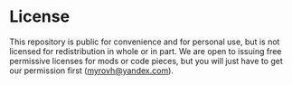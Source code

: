# License
This repository is public for convenience and for personal use, but is not licensed for redistribution in whole or in part. We are open to issuing free permissive licenses for mods or code pieces, but you will just have to get our permission first (myrovh@yandex.com).
